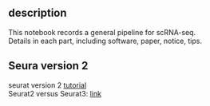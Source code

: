 ## description
This notebook records a general pipeline for scRNA-seq. <br/>
Details in each part, including software, paper, notice, tips.

## Seura version 2
seurat version 2 [tutorial](https://davetang.org/muse/2017/08/01/getting-started-seurat/) <br>
Seurat2 versus Seurat3: [link](https://satijalab.org/seurat/essential_commands.html) 

